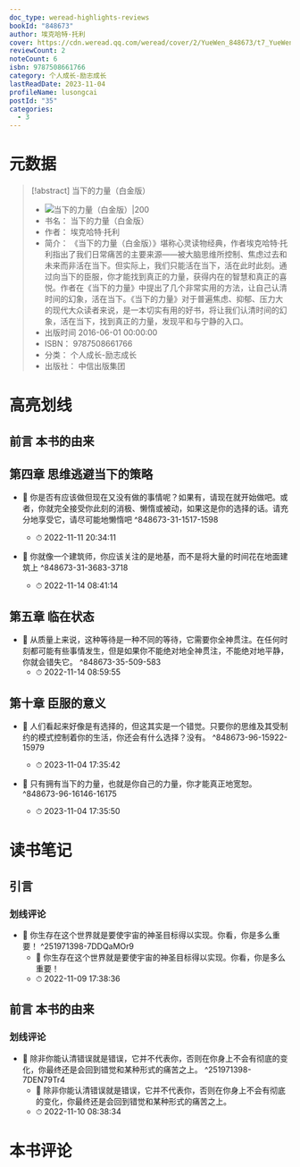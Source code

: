 ```yaml
---
doc_type: weread-highlights-reviews
bookId: "848673"
author: 埃克哈特·托利
cover: https://cdn.weread.qq.com/weread/cover/2/YueWen_848673/t7_YueWen_848673.jpg
reviewCount: 2
noteCount: 6
isbn: 9787508661766
category: 个人成长-励志成长
lastReadDate: 2023-11-04
profileName: lusongcai
postId: "35"
categories:
  - 3
---
```

# 元数据
> [!abstract] 当下的力量（白金版）
> - ![ 当下的力量（白金版）|200](https://cdn.weread.qq.com/weread/cover/2/YueWen_848673/t7_YueWen_848673.jpg)
> - 书名： 当下的力量（白金版）
> - 作者： 埃克哈特·托利
> - 简介： 《当下的力量（白金版）》堪称心灵读物经典，作者埃克哈特·托利指出了我们日常痛苦的主要来源——被大脑思维所控制、焦虑过去和未来而非活在当下。但实际上，我们只能活在当下，活在此时此刻。通过向当下的臣服，你才能找到真正的力量，获得内在的智慧和真正的喜悦。作者在《当下的力量》中提出了几个非常实用的方法，让自己认清时间的幻象，活在当下。《当下的力量》对于普遍焦虑、抑郁、压力大的现代大众读者来说，是一本切实有用的好书，将让我们认清时间的幻象，活在当下，找到真正的力量，发现平和与宁静的入口。
> - 出版时间 2016-06-01 00:00:00
> - ISBN： 9787508661766
> - 分类： 个人成长-励志成长
> - 出版社： 中信出版集团


# 高亮划线

## 前言 本书的由来

 
## 第四章 思维逃避当下的策略


- 📌 你是否有应该做但现在又没有做的事情呢？如果有，请现在就开始做吧。或者，你就完全接受你此刻的消极、懒惰或被动，如果这是你的选择的话。请充分地享受它，请尽可能地懒惰吧 ^848673-31-1517-1598
    - ⏱ 2022-11-11 20:34:11 

- 📌 你就像一个建筑师，你应该关注的是地基，而不是将大量的时间花在地面建筑上 ^848673-31-3683-3718
    - ⏱ 2022-11-14 08:41:14 
## 第五章 临在状态


- 📌 从质量上来说，这种等待是一种不同的等待，它需要你全神贯注。在任何时刻都可能有些事情发生，但是如果你不能绝对地全神贯注，不能绝对地平静，你就会错失它。 ^848673-35-509-583
    - ⏱ 2022-11-14 08:59:55 
## 第十章 臣服的意义


- 📌 人们看起来好像是有选择的，但这其实是一个错觉。只要你的思维及其受制约的模式控制着你的生活，你还会有什么选择？没有。 ^848673-96-15922-15979
    - ⏱ 2023-11-04 17:35:42 

- 📌 只有拥有当下的力量，也就是你自己的力量，你才能真正地宽恕。 ^848673-96-16146-16175
    - ⏱ 2023-11-04 17:35:50 
# 读书笔记

## 引言

### 划线评论
- 📌 你生存在这个世界就是要使宇宙的神圣目标得以实现。你看，你是多么重要！  ^251971398-7DDQaMOr9
    - 💭 你生存在这个世界就是要使宇宙的神圣目标得以实现。你看，你是多么重要！
    - ⏱ 2022-11-09 17:38:36
   
## 前言 本书的由来

### 划线评论
- 📌 除非你能认清错误就是错误，它并不代表你，否则在你身上不会有彻底的变化，你最终还是会回到错觉和某种形式的痛苦之上。  ^251971398-7DEN79Tr4
    - 💭 除非你能认清错误就是错误，它并不代表你，否则在你身上不会有彻底的变化，你最终还是会回到错觉和某种形式的痛苦之上。
    - ⏱ 2022-11-10 08:38:34
   
# 本书评论
